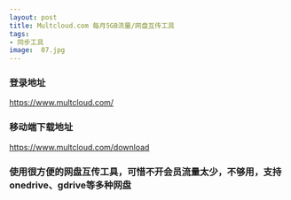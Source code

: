 ```yaml
---
layout: post
title: Multcloud.com 每月5GB流量/网盘互传工具
tags:
- 同步工具
image:  07.jpg
---
```



### 登录地址<br>
https://www.multcloud.com/

### 移动端下载地址<br>
https://www.multcloud.com/download

### 使用很方便的网盘互传工具，可惜不开会员流量太少，不够用，支持onedrive、gdrive等多种网盘<br>

